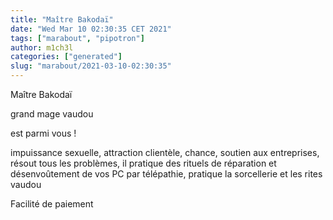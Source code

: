 ```yaml
---
title: "Maître Bakodaï"
date: "Wed Mar 10 02:30:35 CET 2021"
tags: ["marabout", "pipotron"]
author: m1ch3l
categories: ["generated"]
slug: "marabout/2021-03-10-02:30:35"
---
```


Maître Bakodaï

grand mage vaudou

est parmi vous !

impuissance sexuelle, attraction clientèle, chance, soutien aux entreprises, résout tous les problèmes, il pratique des rituels de réparation et désenvoûtement de vos PC par télépathie, pratique la sorcellerie et les rites vaudou

Facilité de paiement
